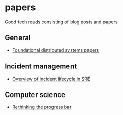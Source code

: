 # papers
Good tech reads consisting of blog posts and papers

## General
* [Foundational distributed systems papers](http://muratbuffalo.blogspot.com/2021/02/foundational-distributed-systems-papers.html)


## Incident management
* [Overview of incident lifecycle in SRE](https://dzone.com/articles/overview-of-incident-lifecycle-in-sre)

## Computer science
* [Rethinking the progress bar](https://chrisharrison.net/projects/progressbars/ProgBarHarrison.pdf)
